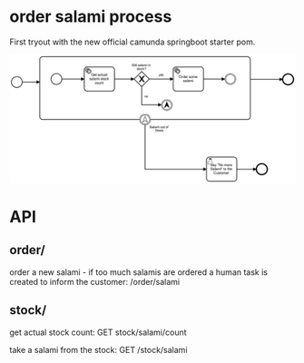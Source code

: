 # order salami process
First tryout with the new official camunda springboot starter pom.

![ordersalamiprocess](orderprocess.png)


# API

## order/
order a new salami - if too much salamis are ordered a human task is created to inform the customer:
/order/salami

## stock/

get actual stock count:
GET stock/salami/count

take a salami from the stock:
GET /stock/salami

